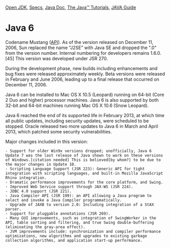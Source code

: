 [Open JDK](https://openjdk.java.net/),
[Specs](https://docs.oracle.com/javase/specs/), 
[Java Doc](https://docs.oracle.com/en/java/index.html),
[The Java™ Tutorials](https://docs.oracle.com/javase/tutorial/),
[JAVA Guide](http://sahet.net/htm/java.html) 
 

# Java 6

Codename Mustang ([API](https://docs.oracle.com/javase/6/docs/api/)). As of the version released on December 11, 2006, Sun replaced the name "J2SE" with Java SE and dropped the ".0" from the version number. Internal numbering for developers remains 1.6.0.[45] This version was developed under JSR 270.

During the development phase, new builds including enhancements and bug fixes were released approximately weekly. Beta versions were released in February and June 2006, leading up to a final release that occurred on December 11, 2006.

Java 6 can be installed to Mac OS X 10.5 (Leopard) running on 64-bit (Core 2 Duo and higher) processor machines. Java 6 is also supported by both 32-bit and 64-bit machines running Mac OS X 10.6 (Snow Leopard).

Java 6 reached the end of its supported life in February 2013, at which time all public updates, including security updates, were scheduled to be stopped.  Oracle released two more updates to Java 6 in March and April 2013, which patched some security vulnerabilities. 

Major changes included in this version:

``````
- Support for older Win9x versions dropped; unofficially, Java 6 Update 7 was the last release of Java shown to work on these versions of Windows.[citation needed] This is believed[by whom?] to be due to the major changes in Update 10.
- Scripting Language Support (JSR 223): Generic API for tight integration with scripting languages, and built-in Mozilla JavaScript Rhino integration.
- Dramatic performance improvements for the core platform, and Swing.
- Improved Web Service support through JAX-WS (JSR 224).
- JDBC 4.0 support (JSR 221).
- Java Compiler API (JSR 199): an API allowing a Java program to select and invoke a Java Compiler programmatically.
- Upgrade of JAXB to version 2.0: Including integration of a StAX parser.
- Support for pluggable annotations (JSR 269). 
- Many GUI improvements, such as integration of SwingWorker in the API, table sorting and filtering, and true Swing double-buffering (eliminating the gray-area effect).
- JVM improvements include: synchronization and compiler performance optimizations, new algorithms and upgrades to existing garbage collection algorithms, and application start-up performance.


